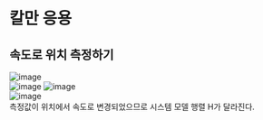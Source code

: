 # 칼만 응용

## 속도로 위치 측정하기
![image](https://user-images.githubusercontent.com/42115807/85978150-0b9cde00-ba19-11ea-9d8a-f7354e9a0a93.png)<br>
![image](https://user-images.githubusercontent.com/42115807/85983492-933b1a80-ba22-11ea-94c6-428b46e7860d.png)
![image](https://user-images.githubusercontent.com/42115807/85983259-258eee80-ba22-11ea-97ad-83e2f10b7326.png)<br>
![image](https://user-images.githubusercontent.com/42115807/85983280-33447400-ba22-11ea-8de7-3252e12426db.png)<br>
측정값이 위치에서 속도로 변경되었으므로 시스템 모델 행렬 H가 달라진다.
